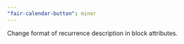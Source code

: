 ```yaml
---
"fair-calendar-button": minor
---
```


Change format of recurrence description in block attributes.
